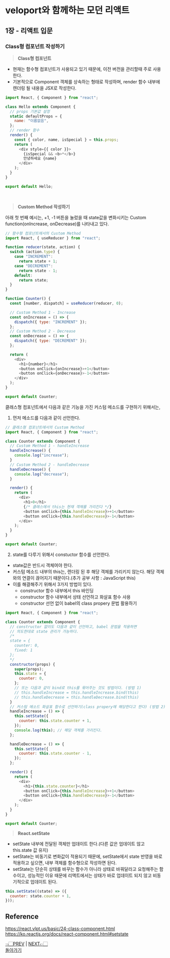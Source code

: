 # veloport와 함께하는 모던 리액트

## 1장 - 리액트 입문

### Class형 컴포넌트 작성하기

> **Class형 컴포넌트**

- 현재는 함수형 컴포넌트가 사용되고 있기 때문에, 이전 버전을 관리할때 주로 사용한다.
- 기본적으로 Component 객체를 상속하는 형태로 작성하며, render 함수 내부에 렌더링 될 내용을 JSX로 작성한다.

```javascript
import React, { Component } from "react";

class Hello extends Component {
  // props 기본값 설정
  static defaultProps = {
    name: "이름없음",
  };
  // render 함수
  render() {
    const { color, name, isSpecial } = this.props;
    return (
      <div style={{ color }}>
        {isSpecial && <b>*</b>}
        안녕하세요 {name}
      </div>
    );
  }
}

export default Hello;
```

<br>

> **Custom Method 작성하기**

아래 첫 번째 예시는, +1, -1 버튼을 눌렀을 때 state값을 변화시키는 Custom function(onIncrease, onDecrease)를 나타내고 있다.

```javascript
// 함수형 컴포넌트에서의 Custom Method
import React, { useReducer } from "react";

function reducer(state, action) {
  switch (action.type) {
    case "INCREMENT":
      return state + 1;
    case "DECREMENT":
      return state - 1;
    default:
      return state;
  }
}

function Counter() {
  const [number, dispatch] = useReducer(reducer, 0);

  // Custom Method 1 - Increase
  const onIncrease = () => {
    dispatch({ type: "INCREMENT" });
  };
  // Custom Method 2 - Decrease
  const onDecrease = () => {
    dispatch({ type: "DECREMENT" });
  };

  return (
    <div>
      <h1>{number}</h1>
      <button onClick={onIncrease}>+1</button>
      <button onClick={onDecrease}>-1</button>
    </div>
  );
}

export default Counter;
```

클래스형 컴포넌트에서 다음과 같은 기능을 가진 커스텀 메소드를 구현하기 위해서는,

1. 먼저 메소드를 다음과 같이 선언한다.

```javascript
// 클래스형 컴포넌트에서의 Custom Method
import React, { Component } from "react";

class Counter extends Component {
  // Custom Method 1 - handleIncrease
  handleIncrease() {
    console.log("increase");
  }
  // Custom Method 2 - handleDecrease
  handleDecrease() {
    console.log("decrease");
  }

  render() {
    return (
      <div>
        <h1>0</h1>
        {/* 클래스에서 this는 현재 객체를 가리킨다 */}
        <button onClick={this.handleIncrease}>+1</button>
        <button onClick={this.handleDecrease}>-1</button>
      </div>
    );
  }
}

export default Counter;
```

2. state를 다루기 위해서 constuctor 함수를 선언한다.

- state값은 반드시 객체여야 한다.
- 커스텀 메소드 내부의 this는, 렌더링 된 후 해당 객체를 가리키지 않는다. 해당 객체와의 연결이 끊어지기 때문이다.(추가 공부 사항 : JavaScript this)
- 이를 해결해주기 위해서 3가지 방법이 있다.
  - constructor 함수 내부에서 this 바인딩
  - constructor 함수 내부에서 상태 선언하고 화살표 함수 사용
  - constructor 선언 없이 babel의 class propery 문법 활용하기

```javascript
import React, { Component } from "react";

class Counter extends Component {
  // constructor 없이도 다음과 같이 선언하고, babel 문법을 적용하면
  // 의도한대로 state 관리가 가능하다.
  /*
  state = {
    counter: 0,
    fixed: 1
  };
  */
  constructor(props) {
    super(props);
    this.state = {
      counter: 0,
    };
    // 또는 다음과 같이 bind로 this를 묶어주는 것도 방법이다. (방법 1)
    // this.handleIncrease = this.handleIncrease.bind(this)
    // this.handleDecrease = this.handleDecrease.bind(this)
  }
  // 커스텀 메소드 화살표 함수로 선언하기(class propery에 해당한다고 한다) (방법 2)
  handleIncrease = () => {
    this.setState({
      counter: this.state.counter + 1,
    });
    console.log(this); // 해당 객체를 가리킨다.
  };

  handleDecrease = () => {
    this.setState({
      counter: this.state.counter - 1,
    });
  };

  render() {
    return (
      <div>
        <h1>{this.state.counter}</h1>
        <button onClick={this.handleIncrease}>+1</button>
        <button onClick={this.handleDecrease}>-1</button>
      </div>
    );
  }
}

export default Counter;
```

> **React.setState**

- setState 내부에 전달된 객체만 업데이트 한다.(다른 값은 업데이트 않고 this.state 값 유지)
- setState는 비동기로 변화값이 적용되기 때문에, setState에서 state 반영을 바로 적용하고 싶으면, 내부 객체를 함수형으로 작성하면 된다.
- setState는 단순히 상태를 바꾸는 함수가 아니라 상태로 바꿔달라고 요청해주는 함수이고, 성능적인 이유 때문에 리액트에서는 상태가 바로 업데이트 되지 않고 비동기적으로 업데이트 된다.

```javascript
this.setState((state) => ({
  counter: state.counter + 1,
}));
```

## Reference

<https://react.vlpt.us/basic/24-class-component.html> <br>
<https://ko.reactjs.org/docs/react-component.html#setstate>
<br>

[👈🏻PREV](https://github.com/ss-won/veloport-react/blob/master/Ch1/15.md) |
[NEXT👉🏻](https://github.com/ss-won/veloport-react/blob/master/Ch1/17.md) <br>
[돌아가기](https://github.com/ss-won/veloport-react)

